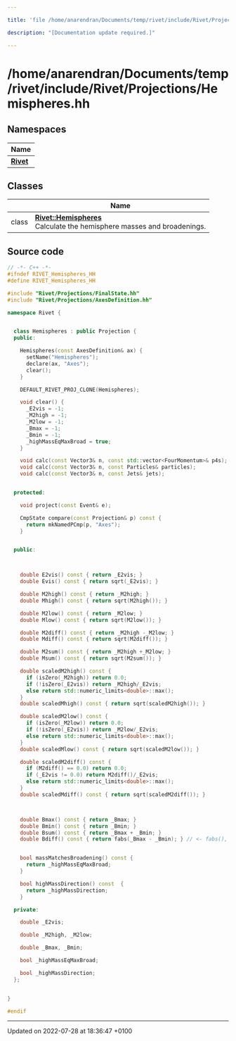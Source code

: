 ```yaml
---

title: 'file /home/anarendran/Documents/temp/rivet/include/Rivet/Projections/Hemispheres.hh'

description: "[Documentation update required.]"

---
```


# /home/anarendran/Documents/temp/rivet/include/Rivet/Projections/Hemispheres.hh



## Namespaces

| Name           |
| -------------- |
| **[Rivet](/documentation/code/namespaces/namespacerivet/)**  |

## Classes

|                | Name           |
| -------------- | -------------- |
| class | **[Rivet::Hemispheres](/documentation/code/classes/classrivet_1_1hemispheres/)** <br>Calculate the hemisphere masses and broadenings.  |




## Source code

```cpp
// -*- C++ -*-
#ifndef RIVET_Hemispheres_HH
#define RIVET_Hemispheres_HH

#include "Rivet/Projections/FinalState.hh"
#include "Rivet/Projections/AxesDefinition.hh"

namespace Rivet {


  class Hemispheres : public Projection {
  public:

    Hemispheres(const AxesDefinition& ax) {
      setName("Hemispheres");
      declare(ax, "Axes");
      clear();
    }

    DEFAULT_RIVET_PROJ_CLONE(Hemispheres);

    void clear() {
      _E2vis = -1;
      _M2high = -1;
      _M2low = -1;
      _Bmax = -1;
      _Bmin = -1;
      _highMassEqMaxBroad = true;
    }

    void calc(const Vector3& n, const std::vector<FourMomentum>& p4s);
    void calc(const Vector3& n, const Particles& particles);
    void calc(const Vector3& n, const Jets& jets);


  protected:

    void project(const Event& e);

    CmpState compare(const Projection& p) const {
      return mkNamedPCmp(p, "Axes");
    }


  public:



    double E2vis() const { return _E2vis; }
    double Evis() const { return sqrt(_E2vis); }

    double M2high() const { return _M2high; }
    double Mhigh() const { return sqrt(M2high()); }

    double M2low() const { return _M2low; }
    double Mlow() const { return sqrt(M2low()); }

    double M2diff() const { return _M2high -_M2low; }
    double Mdiff() const { return sqrt(M2diff()); }

    double M2sum() const { return _M2high +_M2low; }
    double Msum() const { return sqrt(M2sum()); }

    double scaledM2high() const {
      if (isZero(_M2high)) return 0.0;
      if (!isZero(_E2vis)) return _M2high/_E2vis;
      else return std::numeric_limits<double>::max();
    }
    double scaledMhigh() const { return sqrt(scaledM2high()); }

    double scaledM2low() const {
      if (isZero(_M2low)) return 0.0;
      if (!isZero(_E2vis)) return _M2low/_E2vis;
      else return std::numeric_limits<double>::max();
    }
    double scaledMlow() const { return sqrt(scaledM2low()); }

    double scaledM2diff() const {
      if (M2diff() == 0.0) return 0.0;
      if (_E2vis != 0.0) return M2diff()/_E2vis;
      else return std::numeric_limits<double>::max();
    }
    double scaledMdiff() const { return sqrt(scaledM2diff()); }



    double Bmax() const { return _Bmax; }
    double Bmin() const { return _Bmin; }
    double Bsum() const { return _Bmax + _Bmin; }
    double Bdiff() const { return fabs(_Bmax - _Bmin); } // <- fabs(), just in case...


    bool massMatchesBroadening() const {
      return _highMassEqMaxBroad;
    }

    bool highMassDirection() const  {
      return _highMassDirection;
    }

  private:

    double _E2vis;

    double _M2high, _M2low;

    double _Bmax, _Bmin;

    bool _highMassEqMaxBroad;

    bool _highMassDirection; 
  };


}

#endif
```


-------------------------------

Updated on 2022-07-28 at 18:36:47 +0100
